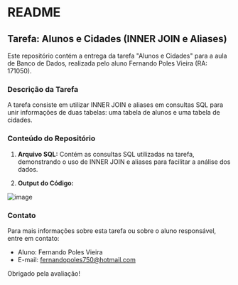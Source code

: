 # README

## Tarefa: Alunos e Cidades (INNER JOIN e Aliases)

Este repositório contém a entrega da tarefa "Alunos e Cidades" para a aula de Banco de Dados, realizada pelo aluno Fernando Poles Vieira (RA: 171050).

### Descrição da Tarefa

A tarefa consiste em utilizar INNER JOIN e aliases em consultas SQL para unir informações de duas tabelas: uma tabela de alunos e uma tabela de cidades.

### Conteúdo do Repositório

1. **Arquivo SQL:** Contém as consultas SQL utilizadas na tarefa, demonstrando o uso de INNER JOIN e aliases para facilitar a análise dos dados.

2. **Output do Código:**

![image](https://github.com/FernandoPoles/Inner_join/assets/164109947/8113c0e3-40bb-420c-bfb1-c7f22b8cd16e)


### Contato

Para mais informações sobre esta tarefa ou sobre o aluno responsável, entre em contato:

- Aluno: Fernando Poles Vieira
- E-mail: fernandopoles750@hotmail.com

Obrigado pela avaliação!
